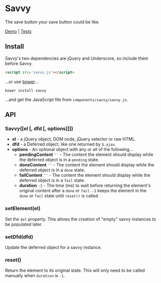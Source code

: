# Savvy

The save button your save button could be like.

[Demo](http://orgsync.github.io/savvy) | [Tests](http://orgsync.github.io/savvy/test)

## Install

Savvy's two dependencies are jQuery and Underscore, so include them before
Savvy.

```html
<script src='savvy.js'></script>
```

...or use [bower](https://github.com/twitter/bower)...

```
bower install savvy
```

...and get the JavaScript file from `components/savvy/savvy.js`.

## API

### Savvy([el [, dfd [, options]]])

- **el** - a jQuery object, DOM node, jQuery selector or raw HTML.
- **dfd** - a Deferred object, like one returned by `$.ajax`.
- **options** - An optional object with any or all of the following...
  - **pendingContent** `''` - The content the element should display while the
    deferred object is in a `pending` state.
  - **doneContent** `''` - The content the element should display while the
    deferred object is in a `done` state.
  - **failContent** `''` - The content the element should display while the
    deferred object is in a `fail` state.
  - **duration** `-1` - The time (ms) to wait before returning the element's
    original content after a `done` or `fail`. `-1` keeps the element in the `
    done` or `fail` state until `reset()` is called.

### setElement(el)

Set the `$el` property. This allows the creation of "empty" savvy instances to
be populated later.

### setDfd(dfd)

Update the deferred object for a savvy instance.

### reset()

Return the element to its original state. This will only need to be called
manually when `duration` is `-1`.
